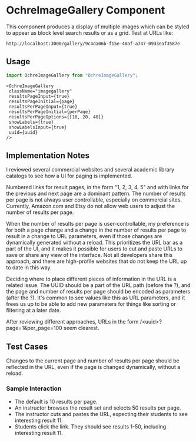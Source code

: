 # OchreImageGallery Component

This component produces a display of multiple images which can be styled to
appear as block level search results or as a grid. Test at URLs like:

```
http://localhost:3000/gallery/9c4da06b-f15e-40af-a747-0933eaf3587e
```

## Usage

```javascript
import OchreImageGallery from "OchreImageGallery";
```

```JSX
<OchreImageGallery
 className="imagegallery"
 resultsPageInput={true}
 resultsPageInitial={page}
 resultsPerPageInput={true}
 resultsPerPageInitial={perPage}
 resultsPerPageOptions={[10, 20, 40]}
 showLabels={true}
 showLabelsInput={true}
 uuid={uuid}
/>
```

## Implementation Notes

I reviewed several commercial websites and several academic library catalogs to see
how a UI for paging is implemented.

Numbered links for result pages, in the form "1, 2, 3, 4, 5" and with links for the previous
and next page are a dominant pattern. The number of results per page is not always user
controllable, especially on commercial sites. Currently, Amazon.com and Etsy do not allow
web users to adjust the number of results per page.

When the number of results per page is user-controllable, my preference is for both a page
change and a change in the number of results per page to result in a change to URL
parameters, even if those changes are dynamically generated without a reload. This prioritizes
the URL bar as a part of the UI, and it makes it possible for users
to cut and paste URLs to save or share any view of the interface. Not all developers share
this approach, and there are high-profile websites that do not keep the URL up to date in
this way.

Deciding where to place different pieces of information in the URL is a related issue.
The UUID should be a part of the URL path (before the ?), and the page and number of results
per page should be encoded as parameters (after the ?). It's common to see values like this
as URL parameters, and it frees us up to be able to add new parameters for things like sorting
or filtering at a later date.

After reviewing different approaches, URLs in the form /&lt;uuid&gt;?page=1&per_page=100 seem clearest.

## Test Cases

Changes to the current page and number of results per page should be
reflected in the URL, even if the page is changed dynamically, without a reload.

### Sample Interaction

- The default is 10 results per page.
- An instructor browses the result set and selects 50 results per page.
- The instructor cuts and pastes the URL, expecting their students to see
  interesting result 11.
- Students click the link. They should see results 1-50, including interesting
  result 11.
